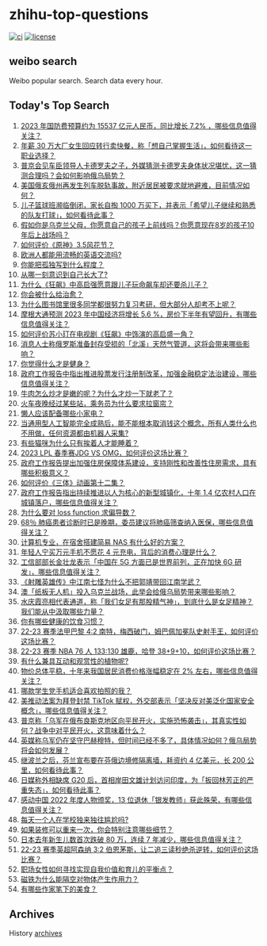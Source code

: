 # zhihu-top-questions

[![ci](https://github.com/RyuSeiri/zhihu-top-questions/actions/workflows/ci.yml/badge.svg)](https://github.com/RyuSeiri/zhihu-top-questions/actions/workflows/ci.yml)
[![license](https://img.shields.io/github/license/RyuSeiri/zhihu-top-questions)](https://github.com/RyuSeiri/zhihu-top-questions/blob/master/LICENSE)

## weibo search

Weibo popular search. Search data every hour.

## Today's Top Search

<!-- BEGIN -->
<!-- UpdateTime Mon Mar 06 2023 01:13:08 GMT+0800 (China Standard Time) -->

1. [2023 年国防费预算约为 15537 亿元人民币，同比增长 7.2% ，哪些信息值得关注？](https://www.zhihu.com/question/587693449)
1. [年薪 30 万大厂女生回应转行卖快餐，称「想自己掌握生活」，如何看待这一职业选择？](https://www.zhihu.com/question/586908117)
1. [普京会见车臣领导人卡德罗夫之子，外媒猜测卡德罗夫身体状况堪忧，这一猜测合理吗？会如何影响俄乌局势？](https://www.zhihu.com/question/587715453)
1. [美国俄亥俄州再发生列车脱轨事故，附近居民被要求就地避难，目前情况如何？](https://www.zhihu.com/question/587703325)
1. [儿子篮球班濒临倒闭，家长自掏 1000 万买下，并表示「希望儿子继续和熟悉的队友打球」，如何看待此事？](https://www.zhihu.com/question/587110792)
1. [假如你是乌克兰父母，你愿意自己的孩子上前线吗？你愿意现在8岁的孩子10年后上战场吗？](https://www.zhihu.com/question/583892583)
1. [如何评价《原神》3.5风花节？](https://www.zhihu.com/question/587286784)
1. [欧洲人都能用流畅的英语交流吗?](https://www.zhihu.com/question/469584444)
1. [你能把孤独写到什么程度？](https://www.zhihu.com/question/587336654)
1. [从哪一刻意识到自己长大了?](https://www.zhihu.com/question/582814576)
1. [为什么《狂飙》中高启强愿意跟儿子玩命飙车却还要杀儿子？](https://www.zhihu.com/question/581767955)
1. [你会被什么给治愈？](https://www.zhihu.com/question/585765135)
1. [为什么图书馆里很多同学都很努力复习考研，但大部分人却考不上呢？](https://www.zhihu.com/question/430364218)
1. [摩根大通预测 2023 年中国经济将增长 5.6 %，房价下半年有望回升，有哪些信息值得关注？](https://www.zhihu.com/question/586990626)
1. [如何评价苏小玎在电视剧《狂飙》中饰演的高启盛一角？](https://www.zhihu.com/question/584241078)
1. [消息人士称俄罗斯准备封存受损的「北溪」天然气管道，这将会带来哪些影响？](https://www.zhihu.com/question/587678089)
1. [你觉得什么才是健身？](https://www.zhihu.com/question/459517941)
1. [政府工作报告中指出推进股票发行注册制改革，加强金融稳定法治建设，哪些信息值得关注？](https://www.zhihu.com/question/587681477)
1. [牛肉怎么炒才是嫩的呢？为什么才炒一下就老了？](https://www.zhihu.com/question/50760728)
1. [火车夜晚经过某些站，乘务员为什么要求拉窗帘？](https://www.zhihu.com/question/566158526)
1. [懒人应该配备哪些小家电？](https://www.zhihu.com/question/541581547)
1. [当通用型人工智能完全成熟后，能不能根本取消钱这个概念，所有人类什么也不用做，任何资源都由机器人采集?](https://www.zhihu.com/question/587667324)
1. [有些猫咪为什么只有挨着人才能睡着？](https://www.zhihu.com/question/587047637)
1. [2023 LPL 春季赛JDG VS OMG，如何评价这场比赛？](https://www.zhihu.com/question/587719037)
1. [政府工作报告提出加强住房保障体系建设，支持刚性和改善性住房需求，具有哪些积极意义？](https://www.zhihu.com/question/587685144)
1. [如何评价《三体》动画第十二集？](https://www.zhihu.com/question/587483843)
1. [政府工作报告指出持续推进以人为核心的新型城镇化，十年 1.4 亿农村人口在城镇落户，哪些信息值得关注？](https://www.zhihu.com/question/587681937)
1. [为什么要对 loss function 求偏导数？](https://www.zhihu.com/question/587023515)
1. [68％ 肺癌患者诊断时已是晚期，委员建议将肺癌筛查纳入医保，哪些信息值得关注？](https://www.zhihu.com/question/587716313)
1. [计算机专业，在宿舍搭建简易 NAS 有什么好的方案？](https://www.zhihu.com/question/587135555)
1. [年轻人宁买万元手机不愿花 4 元充电，背后的消费心理是什么？](https://www.zhihu.com/question/553849188)
1. [工信部部长金壮龙表示「中国在 5G 方面已是世界前列，正在加快 6G 研发」，哪些信息值得关注？](https://www.zhihu.com/question/587691577)
1. [《射雕英雄传》中江南七怪为什么不把郭靖带回江南学武？](https://www.zhihu.com/question/587253631)
1. [澳「纸板无人机」投入乌克兰战场，此举会给俄乌局势带来哪些影响？](https://www.zhihu.com/question/587543422)
1. [水庆霞亮相代表通道，称「我们女足有那股精气神」，到底什么是女足精神？我们能从中汲取哪些力量？](https://www.zhihu.com/question/587692635)
1. [你有哪些健康的饮食习惯？](https://www.zhihu.com/question/447754776)
1. [22-23 赛季法甲巴黎 4:2 南特，梅西破门，姆巴佩加冕队史射手王，如何评价这场比赛？](https://www.zhihu.com/question/587645266)
1. [22-23 赛季 NBA 76 人 133:130 雄鹿，哈登 38+9+10，如何评价这场比赛？](https://www.zhihu.com/question/587678251)
1. [有什么兼具互动和观赏性的植物呢?](https://www.zhihu.com/question/587020250)
1. [物价总体平稳，十年来我国居民消费价格涨幅稳定在 2% 左右，哪些信息值得关注？](https://www.zhihu.com/question/587680308)
1. [哪款学生党手机适合喜欢拍照的我？](https://www.zhihu.com/question/587096973)
1. [美推动法案为拜登封禁 TikTok 赋权，外交部表示「坚决反对美泛化国家安全概念」，哪些信息值得关注？](https://www.zhihu.com/question/587130052)
1. [普京称「乌军在俄布良斯克地区向平民开火，实施恐怖袭击」，其真实性如何？战争中对平民开火，这意味着什么？](https://www.zhihu.com/question/587192785)
1. [英媒称乌军仍在坚守巴赫穆特，但时间已经不多了，具体情况如何？俄乌局势将会如何发展？](https://www.zhihu.com/question/587102665)
1. [继波兰之后，芬兰宣布要在芬俄边境修隔离墙，耗资约 4 亿美元，长 200 公里，如何看待此事？](https://www.zhihu.com/question/586936750)
1. [日媒称外相缺席 G20 后，首相岸田文雄计划访问印度，为「扳回林芳正的严重失态」，如何看待此事？](https://www.zhihu.com/question/587618601)
1. [感动中国 2022 年度人物颁奖，13 位退休「银发教师」获此殊荣，有哪些信息值得关注？](https://www.zhihu.com/question/587609879)
1. [每天一个人在学校独来独往尴尬吗?](https://www.zhihu.com/question/586541009)
1. [如果装修可以重来一次，你会特别注意哪些细节？](https://www.zhihu.com/question/585164275)
1. [日本去年新生儿数首次跌破 80 万，连续 7 年减少，哪些信息值得关注？](https://www.zhihu.com/question/586695816)
1. [22-23 赛季英超阿森纳 3:2 伯恩茅斯，让二追三读秒绝杀逆转，如何评价这场比赛？](https://www.zhihu.com/question/587626933)
1. [职场女性如何寻找实现自我价值和育儿的平衡点？](https://www.zhihu.com/question/501093768)
1. [磁铁为什么能隔空对物体产生作用力？](https://www.zhihu.com/question/584211295)
1. [有哪些作家笔下的美食？](https://www.zhihu.com/question/312532145)

<!-- END -->

## Archives

History [archives](./archives)
